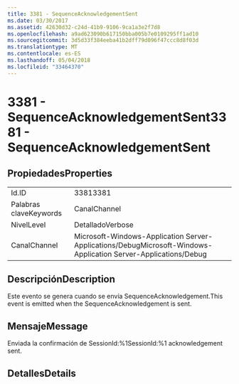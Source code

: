 ```yaml
---
title: 3381 - SequenceAcknowledgementSent
ms.date: 03/30/2017
ms.assetid: 42630d32-c24d-41b9-9106-9ca1a3e2f7d8
ms.openlocfilehash: a9ad623090b617150bba005b7e0109295ff1ad10
ms.sourcegitcommit: 3d5d33f384eeba41b2dff79d096f47ccc8d8f03d
ms.translationtype: MT
ms.contentlocale: es-ES
ms.lasthandoff: 05/04/2018
ms.locfileid: "33464370"
---
```

# <a name="3381---sequenceacknowledgementsent"></a><span data-ttu-id="77e1d-102">3381 - SequenceAcknowledgementSent</span><span class="sxs-lookup"><span data-stu-id="77e1d-102">3381 - SequenceAcknowledgementSent</span></span>
## <a name="properties"></a><span data-ttu-id="77e1d-103">Propiedades</span><span class="sxs-lookup"><span data-stu-id="77e1d-103">Properties</span></span>  
  
|||  
|-|-|  
|<span data-ttu-id="77e1d-104">Id.</span><span class="sxs-lookup"><span data-stu-id="77e1d-104">ID</span></span>|<span data-ttu-id="77e1d-105">3381</span><span class="sxs-lookup"><span data-stu-id="77e1d-105">3381</span></span>|  
|<span data-ttu-id="77e1d-106">Palabras clave</span><span class="sxs-lookup"><span data-stu-id="77e1d-106">Keywords</span></span>|<span data-ttu-id="77e1d-107">Canal</span><span class="sxs-lookup"><span data-stu-id="77e1d-107">Channel</span></span>|  
|<span data-ttu-id="77e1d-108">Nivel</span><span class="sxs-lookup"><span data-stu-id="77e1d-108">Level</span></span>|<span data-ttu-id="77e1d-109">Detallado</span><span class="sxs-lookup"><span data-stu-id="77e1d-109">Verbose</span></span>|  
|<span data-ttu-id="77e1d-110">Canal</span><span class="sxs-lookup"><span data-stu-id="77e1d-110">Channel</span></span>|<span data-ttu-id="77e1d-111">Microsoft-Windows-Application Server-Applications/Debug</span><span class="sxs-lookup"><span data-stu-id="77e1d-111">Microsoft-Windows-Application Server-Applications/Debug</span></span>|  
  
## <a name="description"></a><span data-ttu-id="77e1d-112">Descripción</span><span class="sxs-lookup"><span data-stu-id="77e1d-112">Description</span></span>  
 <span data-ttu-id="77e1d-113">Este evento se genera cuando se envía SequenceAcknowledgement.</span><span class="sxs-lookup"><span data-stu-id="77e1d-113">This event is emitted when the SequenceAcknowledgement is sent.</span></span>  
  
## <a name="message"></a><span data-ttu-id="77e1d-114">Mensaje</span><span class="sxs-lookup"><span data-stu-id="77e1d-114">Message</span></span>  
 <span data-ttu-id="77e1d-115">Enviada la confirmación de SessionId:%1</span><span class="sxs-lookup"><span data-stu-id="77e1d-115">SessionId:%1 acknowledgement sent.</span></span>  
  
## <a name="details"></a><span data-ttu-id="77e1d-116">Detalles</span><span class="sxs-lookup"><span data-stu-id="77e1d-116">Details</span></span>
